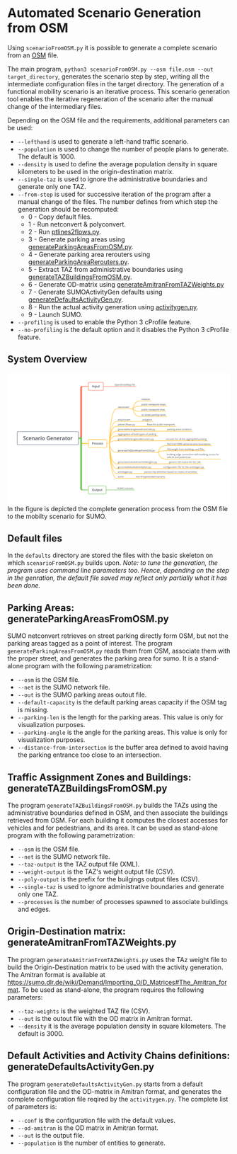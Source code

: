 # Automated Scenario Generation from OSM

Using `scenarioFromOSM.py` it is possible to generate a complete scenario from an [OSM](https://www.openstreetmap.org) file.

The main program, `python3 scenarioFromOSM.py --osm file.osm --out target_directory`, generates the scenario step by step, writing all the intermediate configuration files in the target directory. The generation of a functional mobility scenario is an iterative process. This scenario generation tool enables the iterative regeneration of the scenario after the manual change of the intermediary files.

Depending on the OSM file and the requirements, additional parameters can be used:

* `--lefthand` is used to generate a left-hand traffic scenario.
* `--population` is used to change the number of people plans to generate. The default is 1000.
* `--density` is used to define the average population density in square kilometers to be used in the origin-destination matrix.
* `--single-taz` is used to ignore the administrative boundaries and generate only one TAZ.
* `--from-step` is used for successive iteration of the program after a manual change of the files. The number defines from which step the generation should be recomputed:
  * 0 - Copy default files.
  * 1 - Run netconvert & polyconvert.
  * 2 - Run [ptlines2flows.py](https://github.com/eclipse/sumo/blob/master/tools/ptlines2flows.py).
  * 3 - Generate parking areas using [generateParkingAreasFromOSM.py](../generateParkingAreasFromOSM.py).
  * 4 - Generate parking area rerouters using [generateParkingAreaRerouters.py](https://github.com/eclipse/sumo/blob/master/tools/generateParkingAreaRerouters.py).
  * 5 - Extract TAZ from administrative boundaries using [generateTAZBuildingsFromOSM.py](../generateTAZBuildingsFromOSM.py).
  * 6 - Generate OD-matrix using [generateAmitranFromTAZWeights.py](../generateAmitranFromTAZWeights.py)
  * 7 - Generate SUMOActivityGen defaults using [generateDefaultsActivityGen.py](../generateDefaultsActivityGen.py).
  * 8 - Run the actual activity generation using [activitygen.py](../activitygen.py).
  * 9 - Launch SUMO.
* `--profiling` is used to enable the Python 3 cProfile feature.
* `--no-profiling` is the default option and it disables the Python 3 cProfile feature.

## System Overview

![Scenario Generation Overview](imgs/ScenarioGenerator.png)
In the figure is depicted the complete generation process from the OSM file to the mobilty scenario for SUMO.

## Default files

In the `defaults` directory are stored the files with the basic skeleton on which `scenarioFromOSM.py` builds upon.
_Note: to tune the generation, the program uses command line parameters too. Hence, depending on the step in the genration, the default file saved may reflect only partially what it has been done._

## Parking Areas: generateParkingAreasFromOSM.py

SUMO netconvert retrieves on street parking directly form OSM, but not the parking areas tagged as a point of interest. The program `generateParkingAreasFromOSM.py` reads them from OSM, associate them with the proper street, and generates the parking area for sumo.
It is a stand-alone program with the following parametrization:

* `--osm` is the OSM file.
* `--net` is the SUMO network file.
* `--out` is the SUMO parking areas outout file.
* `--default-capacity` is the default parking areas capacity if the OSM tag is missing.
* `--parking-len` is the length for the parking areas. This value is only for visualization purposes.
* `--parking-angle` is the angle for the parking areas. This value is only for visualization purposes.
* `--distance-from-intersection` is the buffer area defined to avoid having the parking entrance too close to an intersection.

## Traffic Assignment Zones and Buildings: generateTAZBuildingsFromOSM.py

The program `generateTAZBuildingsFromOSM.py` builds the TAZs using the administrative boundaries defined in OSM, and then associate the buildings retrieved from OSM. For each building it computes the closest accesses for vehicles and for pedestrians, and its area.
It can be used as stand-alone program with the following parametrization:

* `--osm` is the OSM file.
* `--net` is the SUMO network file.
* `--taz-output` is the TAZ output file (XML).
* `--weight-output` is the TAZ's weight output file (CSV).
* `--poly-output` is the prefix for the builgings output files (CSV).
* `--single-taz` is used to ignore administrative boundaries and generate only one TAZ.
* `--processes` is the number of processes spawned to associate buildings and edges.

## Origin-Destination matrix: generateAmitranFromTAZWeights.py

The program `generateAmitranFromTAZWeights.py` uses the TAz weight file to build the Origin-Destination matrix to be used with the activity generation. The Amitran format is available at <https://sumo.dlr.de/wiki/Demand/Importing_O/D_Matrices#The_Amitran_format>.
To be used as stand-alone, the program requires the following parameters:

* `--taz-weights` is the weighted TAZ file (CSV).
* `--out` is the outout file with the OD matrix in Amitran format.
* `--density` it is the average population density in square kilometers. The default is 3000.

## Default Activities and Activity Chains definitions: generateDefaultsActivityGen.py

The program `generateDefaultsActivityGen.py` starts from a default configuration file and the OD-matrix in Amitran format, and generates the complete configuration file reqired by the `activitygen.py`.
The complete list of parameters is:

* `--conf` is the configuration file with the default values.
* `--od-amitran` is the OD matrix in Amitran format.
* `--out` is the output file.
* `--population` is the number of entities to generate.

